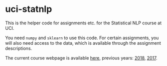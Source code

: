 # uci-statnlp

This is the helper code for assignments etc. for the Statistical NLP course at UCI.

You need `numpy` and `sklearn` to use this code.
For certain assignments, you will also need access to the data, which is available through the assignment descriptions.

The current course webpage is available [here](https://canvas.eee.uci.edu/courses/14385/), previous years: [2018](http://sameersingh.org/courses/statnlp/wi18/), [2017](http://sameersingh.org/courses/statnlp/wi17/).
